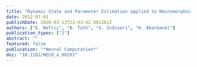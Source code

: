 ```yaml
---
title: "Dynamic State and Parameter Estimation applied to Neuromorphic Systems"
date: 2012-07-01
publishDate: 2020-03-13T23:43:42.981261Z
authors: ["E. Neftci", "B. Toth", "G. Indiveri", "H. Abarbanel"]
publication_types: ["2"]
abstract: ""
featured: false
publication: "*Neural Computation*"
doi: "10.1162/NECO_a_00293"
---
```


